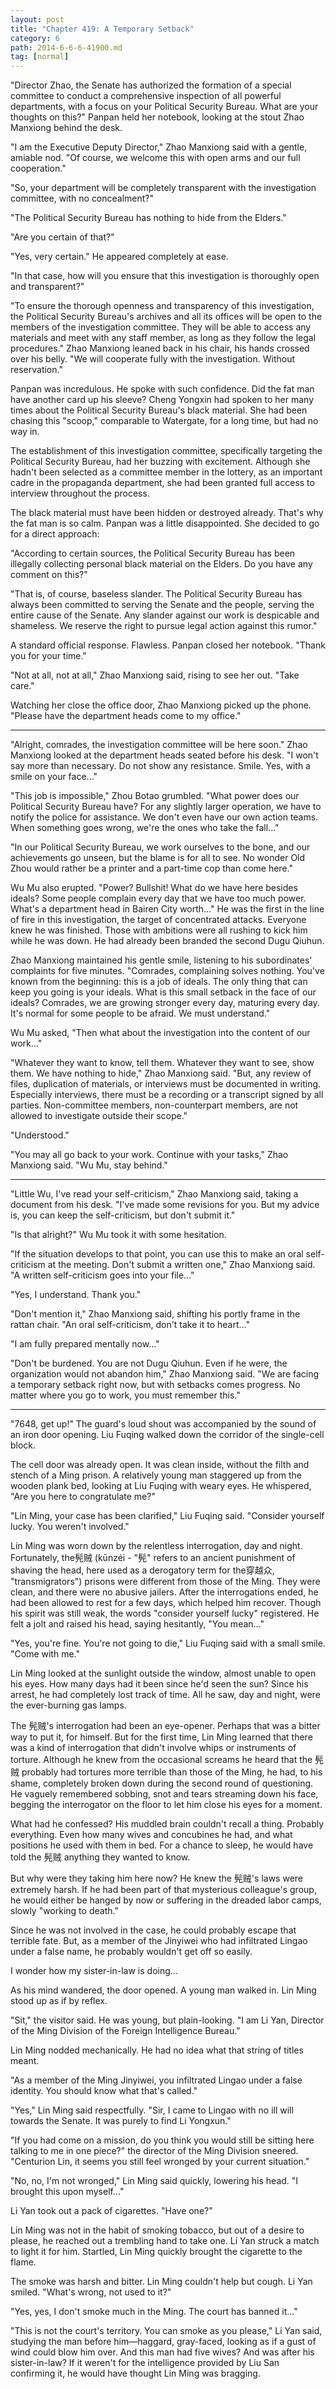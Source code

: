 ```yaml
---
layout: post
title: "Chapter 419: A Temporary Setback"
category: 6
path: 2014-6-6-6-41900.md
tag: [normal]
---
```


"Director Zhao, the Senate has authorized the formation of a special committee to conduct a comprehensive inspection of all powerful departments, with a focus on your Political Security Bureau. What are your thoughts on this?" Panpan held her notebook, looking at the stout Zhao Manxiong behind the desk.

"I am the Executive Deputy Director," Zhao Manxiong said with a gentle, amiable nod. "Of course, we welcome this with open arms and our full cooperation."

"So, your department will be completely transparent with the investigation committee, with no concealment?"

"The Political Security Bureau has nothing to hide from the Elders."

"Are you certain of that?"

"Yes, very certain." He appeared completely at ease.

"In that case, how will you ensure that this investigation is thoroughly open and transparent?"

"To ensure the thorough openness and transparency of this investigation, the Political Security Bureau's archives and all its offices will be open to the members of the investigation committee. They will be able to access any materials and meet with any staff member, as long as they follow the legal procedures." Zhao Manxiong leaned back in his chair, his hands crossed over his belly. "We will cooperate fully with the investigation. Without reservation."

Panpan was incredulous. He spoke with such confidence. Did the fat man have another card up his sleeve? Cheng Yongxin had spoken to her many times about the Political Security Bureau's black material. She had been chasing this "scoop," comparable to Watergate, for a long time, but had no way in.

The establishment of this investigation committee, specifically targeting the Political Security Bureau, had her buzzing with excitement. Although she hadn't been selected as a committee member in the lottery, as an important cadre in the propaganda department, she had been granted full access to interview throughout the process.

The black material must have been hidden or destroyed already. That's why the fat man is so calm. Panpan was a little disappointed. She decided to go for a direct approach:

"According to certain sources, the Political Security Bureau has been illegally collecting personal black material on the Elders. Do you have any comment on this?"

"That is, of course, baseless slander. The Political Security Bureau has always been committed to serving the Senate and the people, serving the entire cause of the Senate. Any slander against our work is despicable and shameless. We reserve the right to pursue legal action against this rumor."

A standard official response. Flawless. Panpan closed her notebook. "Thank you for your time."

"Not at all, not at all," Zhao Manxiong said, rising to see her out. "Take care."

Watching her close the office door, Zhao Manxiong picked up the phone. "Please have the department heads come to my office."

***

"Alright, comrades, the investigation committee will be here soon." Zhao Manxiong looked at the department heads seated before his desk. "I won't say more than necessary. Do not show any resistance. Smile. Yes, with a smile on your face..."

"This job is impossible," Zhou Botao grumbled. "What power does our Political Security Bureau have? For any slightly larger operation, we have to notify the police for assistance. We don't even have our own action teams. When something goes wrong, we're the ones who take the fall..."

"In our Political Security Bureau, we work ourselves to the bone, and our achievements go unseen, but the blame is for all to see. No wonder Old Zhou would rather be a printer and a part-time cop than come here."

Wu Mu also erupted. "Power? Bullshit! What do we have here besides ideals? Some people complain every day that we have too much power. What's a department head in Bairen City worth..." He was the first in the line of fire in this investigation, the target of concentrated attacks. Everyone knew he was finished. Those with ambitions were all rushing to kick him while he was down. He had already been branded the second Dugu Qiuhun.

Zhao Manxiong maintained his gentle smile, listening to his subordinates' complaints for five minutes. "Comrades, complaining solves nothing. You've known from the beginning: this is a job of ideals. The only thing that can keep you going is your ideals. What is this small setback in the face of our ideals? Comrades, we are growing stronger every day, maturing every day. It's normal for some people to be afraid. We must understand."

Wu Mu asked, "Then what about the investigation into the content of our work..."

"Whatever they want to know, tell them. Whatever they want to see, show them. We have nothing to hide," Zhao Manxiong said. "But, any review of files, duplication of materials, or interviews must be documented in writing. Especially interviews, there must be a recording or a transcript signed by all parties. Non-committee members, non-counterpart members, are not allowed to investigate outside their scope."

"Understood."

"You may all go back to your work. Continue with your tasks," Zhao Manxiong said. "Wu Mu, stay behind."

***

"Little Wu, I've read your self-criticism," Zhao Manxiong said, taking a document from his desk. "I've made some revisions for you. But my advice is, you can keep the self-criticism, but don't submit it."

"Is that alright?" Wu Mu took it with some hesitation.

"If the situation develops to that point, you can use this to make an oral self-criticism at the meeting. Don't submit a written one," Zhao Manxiong said. "A written self-criticism goes into your file..."

"Yes, I understand. Thank you."

"Don't mention it," Zhao Manxiong said, shifting his portly frame in the rattan chair. "An oral self-criticism, don't take it to heart..."

"I am fully prepared mentally now..."

"Don't be burdened. You are not Dugu Qiuhun. Even if he were, the organization would not abandon him," Zhao Manxiong said. "We are facing a temporary setback right now, but with setbacks comes progress. No matter where you go to work, you must remember this."

***

"7648, get up!" The guard's loud shout was accompanied by the sound of an iron door opening. Liu Fuqing walked down the corridor of the single-cell block.

The cell door was already open. It was clean inside, without the filth and stench of a Ming prison. A relatively young man staggered up from the wooden plank bed, looking at Liu Fuqing with weary eyes. He whispered, "Are you here to congratulate me?"

"Lin Ming, your case has been clarified," Liu Fuqing said. "Consider yourself lucky. You weren't involved."

Lin Ming was worn down by the relentless interrogation, day and night. Fortunately, the髡贼 (kūnzéi - "髡" refers to an ancient punishment of shaving the head, here used as a derogatory term for the穿越众, "transmigrators") prisons were different from those of the Ming. They were clean, and there were no abusive jailers. After the interrogations ended, he had been allowed to rest for a few days, which helped him recover. Though his spirit was still weak, the words "consider yourself lucky" registered. He felt a jolt and raised his head, saying hesitantly, "You mean..."

"Yes, you're fine. You're not going to die," Liu Fuqing said with a small smile. "Come with me."

Lin Ming looked at the sunlight outside the window, almost unable to open his eyes. How many days had it been since he'd seen the sun? Since his arrest, he had completely lost track of time. All he saw, day and night, were the ever-burning gas lamps.

The 髡贼's interrogation had been an eye-opener. Perhaps that was a bitter way to put it, for himself. But for the first time, Lin Ming learned that there was a kind of interrogation that didn't involve whips or instruments of torture. Although he knew from the occasional screams he heard that the 髡贼 probably had tortures more terrible than those of the Ming, he had, to his shame, completely broken down during the second round of questioning. He vaguely remembered sobbing, snot and tears streaming down his face, begging the interrogator on the floor to let him close his eyes for a moment.

What had he confessed? His muddled brain couldn't recall a thing. Probably everything. Even how many wives and concubines he had, and what positions he used with them in bed. For a chance to sleep, he would have told the 髡贼 anything they wanted to know.

But why were they taking him here now? He knew the 髡贼's laws were extremely harsh. If he had been part of that mysterious colleague's group, he would either be hanged by now or suffering in the dreaded labor camps, slowly "working to death."

Since he was not involved in the case, he could probably escape that terrible fate. But, as a member of the Jinyiwei who had infiltrated Lingao under a false name, he probably wouldn't get off so easily.

I wonder how my sister-in-law is doing...

As his mind wandered, the door opened. A young man walked in. Lin Ming stood up as if by reflex.

"Sit," the visitor said. He was young, but plain-looking. "I am Li Yan, Director of the Ming Division of the Foreign Intelligence Bureau."

Lin Ming nodded mechanically. He had no idea what that string of titles meant.

"As a member of the Ming Jinyiwei, you infiltrated Lingao under a false identity. You should know what that's called."

"Yes," Lin Ming said respectfully. "Sir, I came to Lingao with no ill will towards the Senate. It was purely to find Li Yongxun."

"If you had come on a mission, do you think you would still be sitting here talking to me in one piece?" the director of the Ming Division sneered. "Centurion Lin, it seems you still feel wronged by your current situation."

"No, no, I'm not wronged," Lin Ming said quickly, lowering his head. "I brought this upon myself..."

Li Yan took out a pack of cigarettes. "Have one?"

Lin Ming was not in the habit of smoking tobacco, but out of a desire to please, he reached out a trembling hand to take one. Li Yan struck a match to light it for him. Startled, Lin Ming quickly brought the cigarette to the flame.

The smoke was harsh and bitter. Lin Ming couldn't help but cough. Li Yan smiled. "What's wrong, not used to it?"

"Yes, yes, I don't smoke much in the Ming. The court has banned it..."

"This is not the court's territory. You can smoke as you please," Li Yan said, studying the man before him—haggard, gray-faced, looking as if a gust of wind could blow him over. And this man had five wives? And was after his sister-in-law? If it weren't for the intelligence provided by Liu San confirming it, he would have thought Lin Ming was bragging.